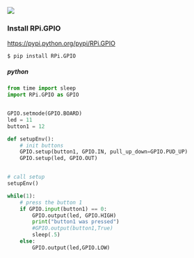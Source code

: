 
![](https://github.com/orz-orz-orz-orz-orz/pi-setup/blob/master/sample/images/gpio.png)

### Install RPi.GPIO
https://pypi.python.org/pypi/RPi.GPIO

```shell
$ pip install RPi.GPIO
```
##### python
```python
from time import sleep
import RPi.GPIO as GPIO


GPIO.setmode(GPIO.BOARD)
led = 11
button1 = 12

def setupEnv():                
    # init buttons
    GPIO.setup(button1, GPIO.IN, pull_up_down=GPIO.PUD_UP)
    GPIO.setup(led, GPIO.OUT)


# call setup
setupEnv()

while(1):
    # press the button 1
    if GPIO.input(button1) == 0:
        GPIO.output(led, GPIO.HIGH)
        print("button1 was pressed")
        #GPIO.output(button1,True)
        sleep(.5)
    else:
        GPIO.output(led,GPIO.LOW)


```
